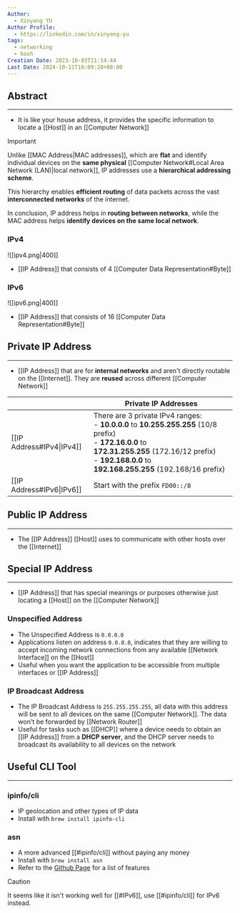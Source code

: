 ```yaml
---
Author:
  - Xinyang YU
Author Profile:
  - https://linkedin.com/in/xinyang-yu
tags:
  - networking
  - bash
Creation Date: 2023-10-03T11:14:44
Last Date: 2024-10-11T16:09:20+08:00
---
```

## Abstract
---
- It is like your house address, it provides the specific information to locate a [[Host]] in an [[Computer Network]]

>[!important]
> Unlike [[MAC Address|MAC addresses]], which are **flat** and identify individual devices on the **same physical** [[Computer Network#Local Area Network (LAN)|local network]], IP addresses use a **hierarchical addressing scheme**. 
> 
> This hierarchy enables **efficient routing** of data packets across the vast **interconnected networks** of the internet.
> 
> In conclusion, IP address helps in **routing between networks**, while the MAC address helps **identify devices on the same local network**.


### IPv4

![[ipv4.png|400]]

- [[IP Address]] that consists of 4 [[Computer Data Representation#Byte]]

### IPv6

![[ipv6.png|400]]

- [[IP Address]] that consists of 16 [[Computer Data Representation#Byte]]



## Private IP Address
---
- [[IP Address]] that are for **internal networks** and aren't directly routable on the [[Internet]]. They are **reused** across different [[Computer Network]]


|                           | Private IP Addresses                                                                                                                                                                                                |
| ------------------------- | ------------------------------------------------------------------------------------------------------------------------------------------------------------------------------------------------------------------- |
| [[IP Address#IPv4\|IPv4]] | There are 3 private IPv4 ranges:<br>- **10.0.0.0** to **10.255.255.255** (10/8 prefix)<br>- **172.16.0.0** to **172.31.255.255** (172.16/12 prefix)<br>- **192.168.0.0** to **192.168.255.255** (192.168/16 prefix) |
| [[IP Address#IPv6\|IPv6]] | Start with the prefix `FD00::/8`                                                                                                                                                                                    |


## Public IP Address
---
- The [[IP Address]] [[Host]] uses to communicate with other hosts over the [[Internet]]


## Special IP Address
---
- [[IP Address]] that has special meanings or purposes otherwise just locating a [[Host]] on the [[Computer Network]]

### Unspecified Address
- The Unspecified Address is `0.0.0.0`
- Applications listen on address `0.0.0.0`,  indicates that they are willing to accept incoming network connections from any available [[Network Interface]] on the [[Host]]
- Useful when you want the application to be accessible from multiple interfaces or [[IP Address]]

### IP Broadcast Address
- The IP Broadcast Address is `255.255.255.255`, all data with this address will be sent to all devices on the same [[Computer Network]]. The data won't be forwarded by [[Network Router]]
- Useful for tasks such as [[DHCP]] where a device needs to obtain an [[IP Address]] from a **DHCP server**, and the DHCP server needs to broadcast its availability to all devices on the network





## Useful CLI Tool
---
### ipinfo/cli
- IP geolocation and other types of IP data
- Install with `brew install ipinfo-cli`


### asn
- A more advanced [[#ipinfo/cli]] without paying any money 
- Install with `brew install asn`
- Refer to the [Github Page](https://github.com/nitefood/asn?tab=readme-ov-file#screenshots) for a list of features 

>[!caution]
> It seems like it isn't working well for [[#IPv6]], use [[#ipinfo/cli]] for IPv6 instead.


